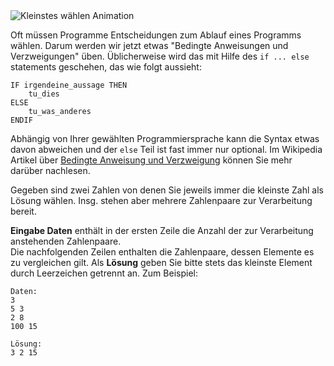 <div class="text-center">
	<img src="http://s5.postimg.org/j3mtrsuk7/min_of_two.gif" alt="Kleinstes wählen Animation"/>
</div>

Oft müssen Programme Entscheidungen zum Ablauf eines Programms wählen. Darum werden wir jetzt etwas "Bedingte Anweisungen und Verzweigungen" üben. 
Üblicherweise wird das mit Hilfe des `if ... else` statements geschehen, das wie folgt aussieht:

    IF irgendeine_aussage THEN
	    tu_dies
	ELSE
	    tu_was_anderes
	ENDIF

Abhängig von Ihrer gewählten Programmiersprache kann die Syntax etwas davon abweichen und der `else` Teil ist fast immer nur optional. 
Im Wikipedia Artikel über [Bedingte Anweisung und Verzweigung][cond] können Sie mehr darüber nachlesen.

[cond]: https://de.wikipedia.org/wiki/Bedingte_Anweisung_und_Verzweigung

Gegeben sind zwei Zahlen von denen Sie jeweils immer die kleinste Zahl als Lösung wählen. Insg. stehen aber mehrere Zahlenpaare zur Verarbeitung bereit. 

**Eingabe Daten** enthält in der ersten Zeile die Anzahl der zur Verarbeitung anstehenden Zahlenpaare.  
Die nachfolgenden Zeilen enthalten die Zahlenpaare, dessen Elemente es zu vergleichen gilt. 
Als **Lösung** geben Sie bitte stets das kleinste Element durch Leerzeichen getrennt an. Zum Beispiel:

    Daten:
	3
    5 3
    2 8
    100 15
    
    Lösung:
    3 2 15
